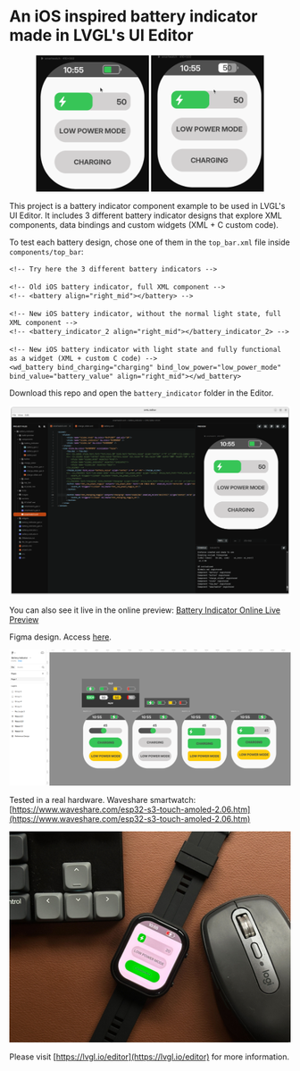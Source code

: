 # An iOS inspired battery indicator made in LVGL's UI Editor

<!-- ![alt text](repo_assets/battery_indicator.gif)
![alt text](repo_assets/battery_indicator_widget.gif) -->

<p align="center">
  <img src="repo_assets/battery_indicator.gif" width="40%"/>
  <img src="repo_assets/battery_indicator_widget.gif" width="40%"/>
</p>

This project is a battery indicator component example to be used in LVGL's UI Editor.
It includes 3 different battery indicator designs that explore XML components, data bindings and custom widgets (XML + C custom code).

To test each battery design, chose one of them in the `top_bar.xml` file inside `components/top_bar`:
```
<!-- Try here the 3 different battery indicators -->

<!-- Old iOS battery indicator, full XML component -->
<!-- <battery align="right_mid"></battery> -->

<!-- New iOS battery indicator, without the normal light state, full XML component -->
<!-- <battery_indicator_2 align="right_mid"></battery_indicator_2> -->

<!-- New iOS battery indicator with light state and fully functional as a widget (XML + custom C code) -->
<wd_battery bind_charging="charging" bind_low_power="low_power_mode" bind_value="battery_value" align="right_mid"></wd_battery>
```

Download this repo and open the `battery_indicator` folder in the Editor.

![alt text](repo_assets/battery_indicator_editor.png)

You can also see it live in the online preview: [Battery Indicator Online Live Preview](https://viewer.lvgl.io/?repo=giobauermeister/battery-indicator-lvgl-editor/tree/main/battery_indicator)

Figma design. Access [here](https://www.figma.com/design/HVvM9m0egZy0wYZDLKKPTA/Battery-Indicator).

![alt text](repo_assets/battery_indicator_figma.png)

Tested in a real hardware. Waveshare smartwatch: [https://www.waveshare.com/esp32-s3-touch-amoled-2.06.htm](https://www.waveshare.com/esp32-s3-touch-amoled-2.06.htm)

![alt text](repo_assets/smartwatch.jpg)

Please visit [https://lvgl.io/editor](https://lvgl.io/editor) for more information.

